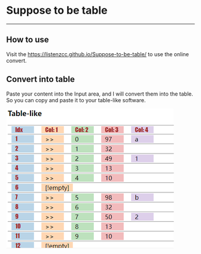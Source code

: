 # Suppose to be table

---

## How to use

Visit the
https://listenzcc.github.io/Suppose-to-be-table/
to use the online convert.

## Convert into table

Paste your content into the Input area, and I will convert them into the table.
So you can copy and paste it to your table-like software.

![table-like](./doc/table-like.png)